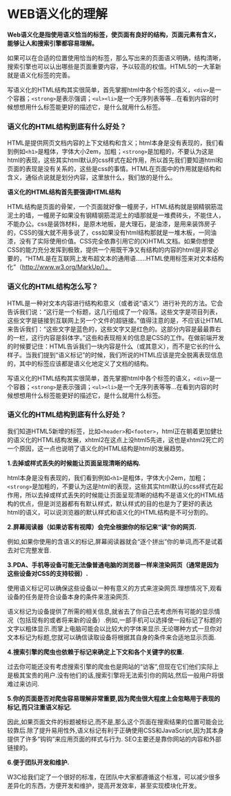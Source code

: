 # WEB语义化的理解 #

**Web语义化是指使用语义恰当的标签，使页面有良好的结构，页面元素有含义，能够让人和搜索引擎都容易理解。**

如果可以在合适的位置使用恰当的标签，那么写出来的页面语义明确，结构清晰，搜索引擎也可以认出哪些是页面重要内容，予以较高的权值。HTML5的一大革新就是语义化标签的完善。

写语义化的HTML结构其实很简单，首先掌握html中各个标签的语义，`<div>`是一个容器；`<strong>`是表示强调；`<ul><li>`是一个无序列表等等…在看到内容的时候想想用什么标签能更好的描述它，是什么就用什么标签。

### 语义化的HTML结构到底有什么好处？ ###

HTML是提供网页文档内容的上下文结构和含义；html本身是没有表现的，我们看到例如`<h1>`是粗体，字体大小2em，加粗；`<strong>`是加粗的，不要认为这是html的表现，这些其实html默认的css样式在起作用，所以首先我们要知道html和页面的表现是没有关系的，这些是css的事情。HTML在页面中的作用就是结构和含义，通俗点说就是划分内容，这里放什么，我们放的是什么。

**语义化的HTML结构首先要强调HTML结构**

HTML结构是页面的骨架，一个页面就好像一幢房子，HTML结构就是钢精钢筋混泥土的墙，一幢房子如果没有钢精钢筋混泥土的墙那就是一堆费砖头，不能住人，不能办公。css是装饰材料，是原木地板，是大理石，是油漆，是用来装饰房子的，CSS的强大就不用多说了，css如果没有html结构那就是一堆木板，一同油漆，没有了实际使用价值。CSS完全依靠引用它的(X)HTML文档。如果你想使CSS的能力充分发挥到极致，提供一个用既干净又有结构的内容的html是非常必要的，“HTML是在互联网上发布超文本的通用语……HTML使用标签来对文本结构化”（http://www.w3.org/MarkUp/）。

### 语义化的HTML结构怎么写？ ###

HTML是一种对文本内容进行结构和意义（或者说“语义”）进行补充的方法。它会告诉我们说：“这行是一个标题，这几行组成了一个段落。这些文字是项目列表，这些文字是链接到互联网上另一个文件的超链接。”值得注意的是，不应该让HTML来告诉我们：“这些文字是蓝色的，这些文字又是红色的。这部分内容是最最靠右的一栏，这行内容是斜体字。”这些和表现相关的信息是CSS的工作。在做前端开发的时候要记住：HTML告诉我们一块内容是什么（或其意义），而不是它长的什么样子。当我们提到“语义标记”的时候，我们所说的HTML应该是完全脱离表现信息的，其中的标签应该都是语义化地定义了文档的结构。

写语义化的HTML结构其实很简单，首先掌握html中各个标签的语义，`<div>`是一个容器；`<strong>`是表示强调；`<ul><li>`是一个无序列表等等…在看到内容的时候想想用什么标签能更好的描述它，是什么就用什么标签。

### 语义化的HTML结构到底有什么好处？ ###

我们知道HTML5新增的标签，比如`<header>`和`<footer>`，html正在朝着更加健壮的语义化的HTML结构发展，xhtml2在这点上没html5先进，这也是xhtml2死亡的一个原因，这一点也说明了语义化的HTML结构是html的发展趋势。

**1.去掉或样式丢失的时候能让页面呈现清晰的结构.**

html本身是没有表现的，我们看到例如`<h1>`是粗体，字体大小2em，加粗；`<strong>`是加粗的，不要认为这是html的表现，这些其实html默认的css样式在起作用，所以去掉或样式丢失的时候能让页面呈现清晰的结构不是语义化的HTML结构的优点，但是浏览器都有有默认样式，默认样式的目的也是为了更好的表达html的语义，可以说浏览器的默认样式和语义化的HTML结构是不可分割的。

**2.屏幕阅读器（如果访客有视障）会完全根据你的标记来“读”你的网页.**

例如,如果你使用的含语义的标记,屏幕阅读器就会“逐个拼出”你的单词,而不是试着去对它完整发音.

**3.PDA、手机等设备可能无法像普通电脑的浏览器一样来渲染网页（通常是因为这些设备对CSS的支持较弱）.**

使用语义标记可以确保这些设备以一种有意义的方式来渲染网页.理想情况下,观看设备的任务是符合设备本身的条件来渲染网页.

语义标记为设备提供了所需的相关信息,就省去了你自己去考虑所有可能的显示情况（包括现有的或者将来新的设备）.例如,一部手机可以选择使一段标记了标题的文字以粗体显示.而掌上电脑可能会以比较大的字体来显示.无论哪种方式一旦你对文本标记为标题,您就可以确信读取设备将根据其自身的条件来合适地显示页面.

**4.搜索引擎的爬虫也依赖于标记来确定上下文和各个关键字的权重.**

过去你可能还没有考虑搜索引擎的爬虫也是网站的“访客”,但现在它们他们实际上是极其宝贵的用户.没有他们的话,搜索引擎将无法索引你的网站,然后一般用户将很难过来访问.

**5.你的页面是否对爬虫容易理解非常重要,因为爬虫很大程度上会忽略用于表现的标记,而只注重语义标记.**

因此,如果页面文件的标题被标记,而不是,那么这个页面在搜索结果的位置可能会比较靠后.除了提升易用性外,语义标记有利于正确使用CSS和JavaScript,因为其本身提供了许多“钩钩”来应用页面的样式与行为.
SEO主要还是靠你网站的内容和外部链接的。

**6.便于团队开发和维护.**

W3C给我们定了一个很好的标准，在团队中大家都遵循这个标准，可以减少很多差异化的东西，方便开发和维护，提高开发效率，甚至实现模块化开发。